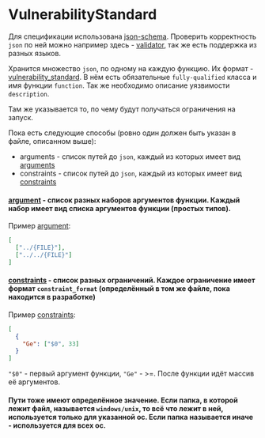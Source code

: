 # VulnerabilityStandard

Для спецификации использована [json-schema](https://json-schema.org/). Проверить корректность `json` по ней можно например здесь - [validator](https://www.jsonschemavalidator.net/), так же есть поддержка из разных языков.

Хранится множество `json`, по одному на каждую функцию. Их формат - [vulnerability_standard](utils/vulnerability_standard.json). В нём есть обязательные `fully-qualified` класса и имя функции `function`. Так же необходимо описание уязвимости `description`.

Там же указывается то, по чему будут получаться ограничения на запуск. 

Пока есть следующие способы (ровно один должен быть указан в файле, описанном выше):
- arguments - список путей до `json`, каждый из которых имеет вид [arguments](utils/vulnerability_argumetns_standard.json)
- constraints - список путей до `json`, каждый из которых имеет вид [constraints](utils/vulnerability_constraints_standard.json)

#### [argument](utils/vulnerability_argumetns_standard.json) - список разных наборов аргументов функции. Каждый набор имеет вид списка аргументов функции (простых типов).

Пример [argument](utils/vulnerability_argumetns_standard.json):

```json
[
  ["../{FILE}"],
  ["../../{FILE}"]
]
```

#### [constraints](utils/vulnerability_constraints_standard.json) - список разных ограничений. Каждое ограничение имеет формат `constraint_format` (определённый в том же файле, пока находится в разработке)

Пример [constraints](utils/vulnerability_constraints_standard.json):

```json
[
  {
    "Ge": ["$0", 33]
  }
]
```

[//]: # (TODO create constraint_format)

`"$0"` - первый аргумент функции, `"Ge"` - >=. После функции идёт массив её аргументов.

#### Пути тоже имеют определённое значение. Если папка, в которой лежит файл, называется `windows/unix`, то всё что лежит в ней, используется только для указанной ос. Если папка называется иначе - используется для всех ос.
